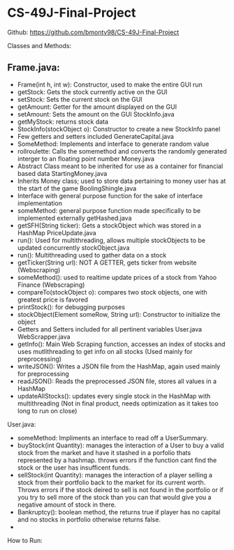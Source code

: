 # CS-49J-Final-Project

Github: https://github.com/bmonty98/CS-49J-Final-Project

Classes and Methods:
## Frame.java:
  - Frame(int h, int w): Constructor, used to make the entire GUI run
  - getStock: Gets the stock currently active on the GUI
  - setStock: Sets the current stock on the GUI
  - getAmount: Getter for the amount displayed on the GUI
  - setAmount: Sets the amount on the GUI
StockInfo.java
  - getMyStock: returns stock data
  - StockInfo(stockObject o): Constructor to create a new StockInfo panel
  - Few getters and setters included
GenerateCapital.java
  - SomeMethod: Implements and interface to generate random value
  - rollroulette: Calls the somemethod and converts the randomly generated interger to an floating point number
Money.java
  - Abstract Class meant to be inherited for use as a container for financial based data
StartingMoney.java
  - Inherits Money class; used to store data pertaining to money user has at the start of the game
BoolingShingle.java
  - Interface with general purpose function for the sake of interface implementation
  - someMethod: general purpose function made specifically to be implemented externally
getHashed.java
  - getSFH(String ticker): Gets a stockObject which was stored in a HashMap
PriceUpdate.java
  - run(): Used for multithreading, allows multiple stockObjects to be updated concurrently
stockObject.java
  - run(): Multithreading used to gather data on a stock
  - getTicker(String url): NOT A GETTER, gets ticker from website (Webscraping)
  - someMethod(): used to realtime update prices of a stock from Yahoo Finance (Webscraping)
  - compareTo(stockObject o): compares two stock objects, one with greatest price is favored
  - printStock(): for debugging purposes
  - stockObject(Element someRow, String url): Constructor to initialize the object
  - Getters and Setters included for all pertinent variables
User.java
WebScrapper.java
  - getInfo(): Main Web Scraping function, accesses an index of stocks and uses mutlithreading to get info on all stocks (Used mainly for preprocessing)
  - writeJSON(): Writes a JSON file from the HashMap, again used mainly for preprocessing
  - readJSON(): Reads the preprocessed JSON file, stores all values in a HashMap
  - updateAllStocks(): updates every single stock in the HashMap with multithreading (Not in final product, needs optimization as it takes too long to run on close)

User.java:
  - someMethod: Impliments an interface to read off a UserSummary.
  - buyStock(int Quantity): manages the interaction of a User to buy a valid stock from the market and have it stashed in a porfolio thats represented by a hashmap. throws errors if the function cant find the stock or the user has insufficent funds.
  - sellStock(int Quantity): manages the interaction of a player selling a stock from their portfolio back to the market for its current worth. Throws errors if the stock deired to sell is not found in the portfolio or if you try to sell more of the stock than you can that would give you a negative amount of stock in there.
  - Bankruptcy(): boolean method, the returns true if player has no capital and no stocks in portfolio otherwise returns false.
  - 

How to Run:

